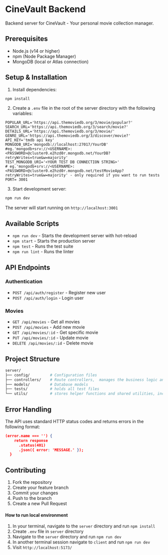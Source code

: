 # CineVault Backend

Backend server for CineVault - Your personal movie collection manager.

## Prerequisites

- Node.js (v14 or higher)
- npm (Node Package Manager)
- MongoDB (local or Atlas connection)

## Setup & Installation

1. Install dependencies:

```bash
npm install
```

2. Create a `.env` file in the root of the server directory with the following variables:

```env
POPULAR_URL='https://api.themoviedb.org/3/movie/popular?'
SEARCH_URL='https://api.themoviedb.org/3/search/movie?'
DETAILS_URL='https://api.themoviedb.org/3/movie/'
GENRE_URL='https://api.themoviedb.org/3/discover/movie?'
API_KEY='tmdb api key'
MONGODB_URI='mongodb://localhost:27017/YourDB' 
#eg.'mongodb+srv://<USERNAME>:<PASSWORD>@cluster0.e2hzd0r.mongodb.net/YourDB?retryWrites=true&w=majority'
TEST_MONGODB_URI='<YOUR TEST DB CONNECTION STRING>' 
# eg.'mongodb+srv://<USERNAME>:<PASSWORD>@cluster0.e2hzd0r.mongodb.net/testMovieApp?retryWrites=true&w=majority' - only required if you want to run tests
PORT= 3001
```

3. Start development server:

```bash
npm run dev
```

The server will start running on `http://localhost:3001`

## Available Scripts

* `npm run dev` - Starts the development server with hot-reload
* `npm start` - Starts the production server
* `npm test` - Runs the test suite
* `npm run lint` - Runs the linter

## API Endpoints

### Authentication

* `POST /api/auth/register` - Register new user
* `POST /api/auth/login` - Login user

### Movies

* `GET /api/movies` - Get all movies
* `POST /api/movies` - Add new movie
* `GET /api/movies/:id` - Get specific movie
* `PUT /api/movies/:id` - Update movie
* `DELETE /api/movies/:id` - Delete movie

## Project Structure

```bash
server/
├── config/         # Configuration files
├── controllers/    # Route controllers,  manages the business logic and request handling
├── models/         # Database models
├── tests/          # holds all test files
└── utils/          # stores helper functions and shared utilities, including configurations, middleware etc.
```

## Error Handling

The API uses standard HTTP status codes and returns errors in the following format:

```json
(error.name === '') {
    return response
      .status(401)
      .json({ error: 'MESSAGE.' });
  }
```

## Contributing

1. Fork the repository
2. Create your feature branch
3. Commit your changes
4. Push to the branch
5. Create a new Pull Request

#### How to run local environment

1. In your terminal, navigate to the `server` directory and run `npm install`
2. Create `.env` file in `server` directory
3. Navigate to the `server` directory and run `npm run dev`
4. In another terminal session navigate to `client` and run `npm run dev`
5. Visit `http://localhost:5173/`
